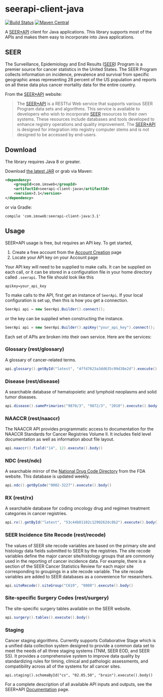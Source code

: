 # seerapi-client-java
[![Build Status](https://travis-ci.org/imsweb/seerapi-client-java.svg?branch=master)](https://travis-ci.org/imsweb/seerapi-client-java)
[![Maven Central](https://maven-badges.herokuapp.com/maven-central/com.imsweb/seerapi-client-java/badge.svg)](https://maven-badges.herokuapp.com/maven-central/com.imsweb/seerapi-client-java)

A [SEER*API](https://api.seer.cancer.gov) client for Java applications.  This library supports most of the APIs and
makes them easy to incorporate into Java applications.

## SEER

The Surveillance, Epidemiology and End Results ([SEER](http://seer.cancer.gov)) Program is a premier source for cancer statistics 
in the United States. The SEER Program collects information on incidence, prevalence and survival from specific geographic areas 
representing 28 percent of the US population and reports on all these data plus cancer mortality data for the entire country.

From the [SEER*API](https://api.seer.cancer.gov) website:

> The [SEER*API](https://api.seer.cancer.gov) is a RESTful Web service that supports various SEER Program data sets
> and algorithms. This service is available to developers who wish to incorporate [SEER](http://seer.cancer.gov) resources
> to their own  systems. These resources include databases and tools developed to enhance registry operations and quality
> improvement. The [SEER*API](https://api.seer.cancer.gov) is designed for integration into registry computer
> stems and is not designed to be accessed by end-users.

## Download

The library requires Java 8 or greater.

Download [the latest JAR][1] or grab via Maven:

```xml
<dependency>
    <groupId>com.imsweb</groupId>
    <artifactId>seerapi-client-java</artifactId>
    <version>3.1</version>
</dependency>
```

or via Gradle:

```
compile 'com.imsweb:seerapi-client-java:3.1'
```

## Usage

SEER*API usage is free, but requires an API key.  To get started,

1. Create a free account from the [Account Creation](https://api.seer.cancer.gov/showNewAccount.do) page
2. Locate your API key on your Account page

Your API key will need to be supplied to make calls.  It can be supplied on each call, or it can be stored in a
configuration file in your home directory called `.seerapi`.  The file should look like this

```
apikey=your_api_key
```

To make calls to the API, first get an instance of `SeerApi`.  If your local configuration is set up, then this is how you get a
connection.

```java
SeerApi api = new SeerApi.Builder().connect();
```

or the key can be supplied when constructing the instance.

```java
SeerApi api = new SeerApi.Builder().apiKey("your_api_key").connect();
```

Each set of APIs are broken into their own service.  Here are the services:

### Glossary (rest/glossary)

A glossary of cancer-related terms.

```java
api.glossary().getById("latest", "4ffd7623a3dd635c99d38e2d").execute().body()
```

### Disease (rest/disease)

A searchable database of hematopoietic and lymphoid neoplasms and solid tumor diseases.

```java
api.disease().samePrimaries("9870/3", "9872/3", "2010").execute().body()
```

### NAACCR (rest/naaccr)

The NAACCR API provides programmatic access to documentation for the NAACCR Standards for Cancer Registries Volume II. It includes
field level documentation as well as information about file layout.

```java
api.naaccr().field("14", 12).execute().body()
```

### NDC (rest/ndc)

A searchable mirror of the [National Drug Code Directory](http://www.fda.gov/Drugs/InformationOnDrugs/ucm142438.htm) from the FDA website. This database is updated weekly.

```java
api.ndc().getByCode("0002-3227").execute().body()
```

### RX (rest/rx)

A searchable database for coding oncology drug and regimen treatment categories in cancer registries.

```java
api.rx().getById("latest", "53c44b01102c1290262dc8b2").execute().body()
```

### SEER Incidence Site Recode (rest/recode)

The values of SEER site recode variables are based on the primary site and histology data fields submitted to SEER by the
registries. The site recode variables define the major cancer site/histology groups that are commonly used in the reporting of
cancer incidence data. For example, there is a section of the SEER Cancer Statistics Review for each major site corresponding to
groupings in a site recode variable. The site recode variables are added to SEER databases as a convenience for researchers.

```java
api.siteRecode().siteGroup("C619", "8000").execute().body()
```

### Site-specific Surgery Codes (rest/surgery)

The site-specific surgery tables available on the SEER website.

```java
api.surgery().tables().execute().body()
```

### Staging

Cancer staging algorithms.  Currently supports Collaborative Stage which is a unified data collection system designed to provide a
common data set to meet the needs of all three staging systems (TNM, SEER EOD, and SEER SS). It provides a comprehensive system to
improve data quality by standardizing rules for timing, clinical and pathologic assessments, and compatibility across all of the
systems for all cancer sites.

```
api.staging().schemaById("cs", "02.05.50", "brain").execute().body()
```

For a complete description of all available API inputs and outputs, see the SEER*API
[Documentation](https://api.seer.cancer.gov/api.do) page.

[1]: http://repository.sonatype.org/service/local/artifact/maven/redirect?r=central-proxy&g=com.imsweb&a=seerapi-client-java&v=LATEST
